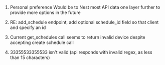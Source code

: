 

1) Personal preference Would be to Nest most API data one layer further to provide more options in the future

2) RE: add_schedule endpoint, add optional schedule_id field so that client and specify an id

3) Current get_schedules call seems to return invalid device despite accepting create schedule call

4) 33355533355533 isn't valid (api responds with invalid regex, as less than 15 characters)

